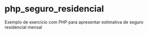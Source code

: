 # php_seguro_residencial
Exemplo de exercício com PHP para apresentar estimativa de seguro residencial mensal
